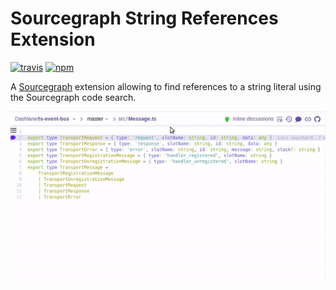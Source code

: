 # Sourcegraph String References Extension

[![travis][travis-image]][travis-url] [![npm][npm-image]][npm-url]

[travis-image]: https://img.shields.io/travis/lguychard/sourcegraph-string-references/master.svg
[travis-url]: https://travis-ci.org/lguychard/sourcegraph-string-references
[npm-image]: https://img.shields.io/npm/v/sourcegraph-string-references.svg
[npm-url]: https://npmjs.org/package/sourcegraph-string-references

A [Sourcegraph](https://sourcegraph.com) extension allowing to find references to a string literal using the Sourcegraph code search.

![example](demo.gif)
